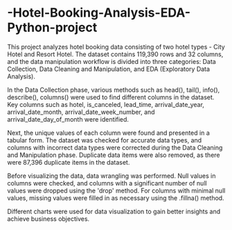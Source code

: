 # -Hotel-Booking-Analysis-EDA-Python-project
This project analyzes hotel booking data consisting of two hotel types - City Hotel and Resort Hotel. The dataset contains 119,390 rows and 32 columns, and the data manipulation workflow is divided into three categories: Data Collection, Data Cleaning and Manipulation, and EDA (Exploratory Data Analysis).

In the Data Collection phase, various methods such as head(), tail(), info(), describe(), columns() were used to find different columns in the dataset. Key columns such as hotel, is_canceled, lead_time, arrival_date_year, arrival_date_month, arrival_date_week_number, and arrival_date_day_of_month were identified.

Next, the unique values of each column were found and presented in a tabular form. The dataset was checked for accurate data types, and columns with incorrect data types were corrected during the Data Cleaning and Manipulation phase. Duplicate data items were also removed, as there were 87,396 duplicate items in the dataset.

Before visualizing the data, data wrangling was performed. Null values in columns were checked, and columns with a significant number of null values were dropped using the 'drop' method. For columns with minimal null values, missing values were filled in as necessary using the .fillna() method.

Different charts were used for data visualization to gain better insights and achieve business objectives.
